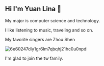 ## Hi I'm Yuan Lina  👋

My major is computer science and technology. 

I like listening to music, traveling and so on.


 My favorite singers are Zhou Shen 

![6e60247dly1gr6lm7qbqhj21hc0u0npd](https://user-images.githubusercontent.com/53931993/157255761-db308a84-ac54-4ff1-80d6-f7b45fa1d982.jpg)
 
 I'm glad to join the tw family.
